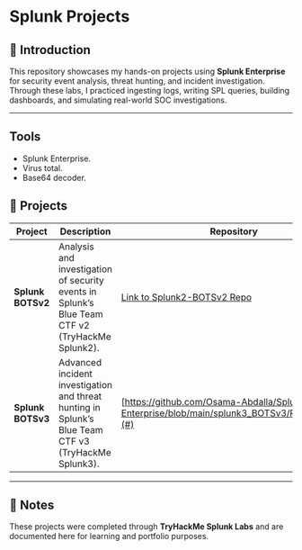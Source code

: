 # Splunk Projects

## 🔎 Introduction
This repository showcases my hands-on projects using **Splunk Enterprise** for security event analysis, threat hunting, and incident investigation.  
Through these labs, I practiced ingesting logs, writing SPL queries, building dashboards, and simulating real-world SOC investigations.  

---
## Tools
- Splunk Enterprise.
- Virus total.
- Base64 decoder.

## 📂 Projects

| Project | Description | Repository |
|---------|-------------|------------|
| **Splunk BOTSv2** | Analysis and investigation of security events in Splunk’s Blue Team CTF v2 (TryHackMe Splunk2). | [Link to Splunk2-BOTSv2 Repo](#) |
| **Splunk BOTSv3** | Advanced incident investigation and threat hunting in Splunk’s Blue Team CTF v3 (TryHackMe Splunk3). | [https://github.com/Osama-Abdalla/Splunk-Enterprise/blob/main/splunk3_BOTSv3/README.md](#) |

---

## 📌 Notes
These projects were completed through **TryHackMe Splunk Labs** and are documented here for learning and portfolio purposes.  



